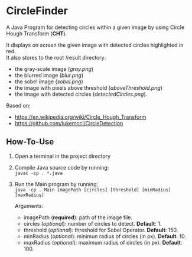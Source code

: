 # CircleFinder
A Java Program for detecting circles within a given image by using Circle Hough Transform (**CHT**).

It displays on screen the given image with detected circles highlighted in red.<br>
It also stores to the root /result directory: 
* the gray-scale image (*gray.png*)
* the blurred image (*blur.png*)
* the sobel image (*sobel.png*)
* the image with pixels above threshold (*aboveThreshold.png*)
* the image with detected circles (*detectedCircles.png*).

Based on:
* https://en.wikipedia.org/wiki/Circle_Hough_Transform
* https://github.com/lukemccl/CircleDetection

## How-To-Use

1) Open a terminal in the project directory <br>

2) Compile Java source code by running: <br>
``` javac -cp . *.java ``` <br>

3) Run the Main program by running: <br>
``` java -cp . Main imagePath [circles] [threshold] [minRadius] [maxRadius] ```

    Arguments:
    * imagePath (**required**): path of the image file.
    * circles (*optional*): number of circles to detect. **Default**: 1.
    * threshold (*optional*): threshold for Sobel Operator. **Default**: 150.
    * minRadius (*optional*): minimun radius of circles (in px). **Default**: 10.
    * maxRadius (*optional*): maximum radius of circles (in px). **Default**: 100.
